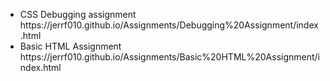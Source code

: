 <ul>
  <li>CSS Debugging assignment</li> https://jerrf010.github.io/Assignments/Debugging%20Assignment/index.html
  <li>Basic HTML Assignment</li> https://jerrf010.github.io/Assignments/Basic%20HTML%20Assignment/index.html
</ul>
